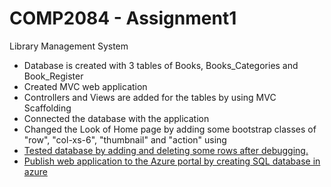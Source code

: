 <h1>COMP2084 - Assignment1</h1>

<p>Library Management System</p>
<ul>
	<li>Database is created with 3 tables of Books, Books_Categories and Book_Register</li>
	<li>Created MVC web application</li>
	<li>Controllers and Views are added for the tables by  using MVC Scaffolding</li>
	<li>Connected the database with the application</li>
	<li>Changed the Look of Home page by adding some bootstrap classes of "row", "col-xs-6", "thumbnail" and "action" using <a href="https://bootstrapcreative.com/resources/bootstrap-3-css-classes-index/"/></li>
	<li>Tested database by adding and deleting some rows after debugging.</li>
	<li>Publish web application to the Azure portal by creating SQL database in azure</li>
</ul>